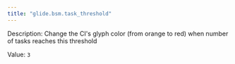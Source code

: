 ```yaml
---
title: "glide.bsm.task_threshold"
---
```


Description: Change the CI's glyph color (from orange to red) when number of tasks reaches this threshold

Value: `3`